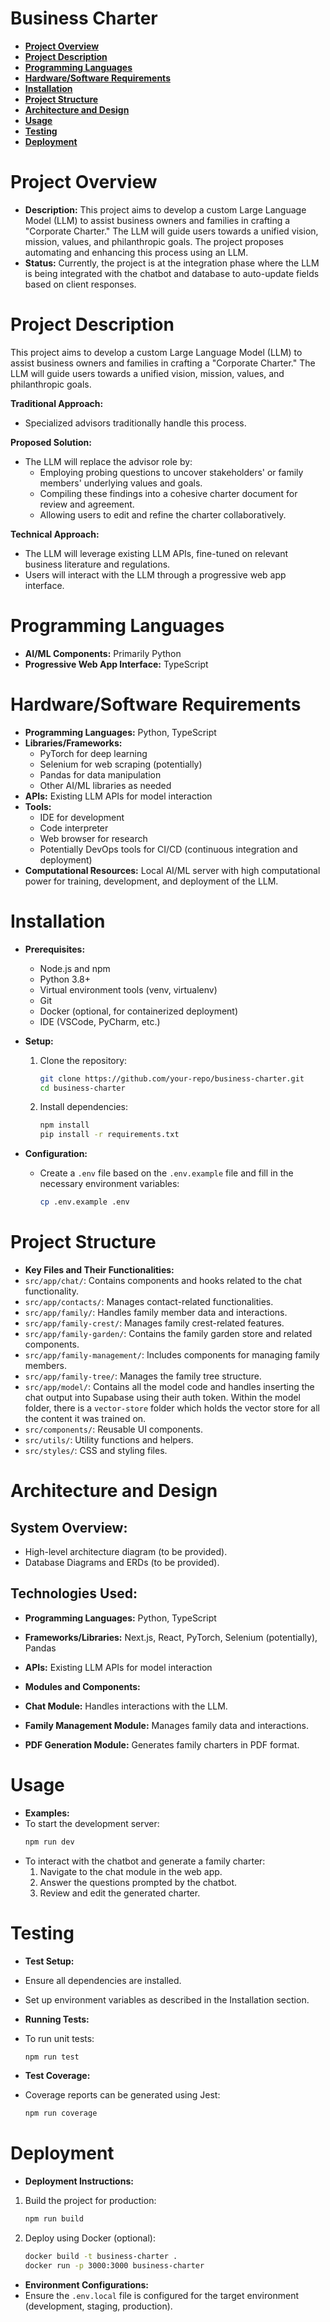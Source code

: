 # Business Charter

- [**Project Overview**](#project-overview)
- [**Project Description**](#project-description)
- [**Programming Languages**](#programming-languages)
- [**Hardware/Software Requirements**](#hardwaresoftware-requirements)
- [**Installation**](#installation)
- [**Project Structure**](#project-structure)
- [**Architecture and Design**](#architecture-and-design)
- [**Usage**](#usage)
- [**Testing**](#testing)
- [**Deployment**](#deployment)

# **Project Overview**

- **Description:** This project aims to develop a custom Large Language Model (LLM) to assist business owners and families in crafting a "Corporate Charter." The LLM will guide users towards a unified vision, mission, values, and philanthropic goals. The project proposes automating and enhancing this process using an LLM.
- **Status:** Currently, the project is at the integration phase where the LLM is being integrated with the chatbot and database to auto-update fields based on client responses.

# **Project Description**

This project aims to develop a custom Large Language Model (LLM) to assist business owners and families in crafting a "Corporate Charter." The LLM will guide users towards a unified vision, mission, values, and philanthropic goals.

**Traditional Approach:**

- Specialized advisors traditionally handle this process.

**Proposed Solution:**

- The LLM will replace the advisor role by:
  - Employing probing questions to uncover stakeholders' or family members' underlying values and goals.
  - Compiling these findings into a cohesive charter document for review and agreement.
  - Allowing users to edit and refine the charter collaboratively.

**Technical Approach:**

- The LLM will leverage existing LLM APIs, fine-tuned on relevant business literature and regulations.
- Users will interact with the LLM through a progressive web app interface.

# **Programming Languages**

- **AI/ML Components:** Primarily Python
- **Progressive Web App Interface:** TypeScript

# **Hardware/Software Requirements**

- **Programming Languages:** Python, TypeScript
- **Libraries/Frameworks:**
  - PyTorch for deep learning
  - Selenium for web scraping (potentially)
  - Pandas for data manipulation
  - Other AI/ML libraries as needed
- **APIs:** Existing LLM APIs for model interaction
- **Tools:**
  - IDE for development
  - Code interpreter
  - Web browser for research
  - Potentially DevOps tools for CI/CD (continuous integration and deployment)
- **Computational Resources:** Local AI/ML server with high computational power for training, development, and deployment of the LLM.

# **Installation**

- **Prerequisites:**
  - Node.js and npm
  - Python 3.8+
  - Virtual environment tools (venv, virtualenv)
  - Git
  - Docker (optional, for containerized deployment)
  - IDE (VSCode, PyCharm, etc.)

- **Setup:**
  1. Clone the repository:
     ```bash
     git clone https://github.com/your-repo/business-charter.git
     cd business-charter
     ```
  2. Install dependencies:
     ```bash
     npm install
     pip install -r requirements.txt
     ```

- **Configuration:**
  - Create a `.env` file based on the `.env.example` file and fill in the necessary environment variables:
    ```bash
    cp .env.example .env
    ```

# **Project Structure**

- **Key Files and Their Functionalities:**
- `src/app/chat/`: Contains components and hooks related to the chat functionality.
- `src/app/contacts/`: Manages contact-related functionalities.
- `src/app/family/`: Handles family member data and interactions.
- `src/app/family-crest/`: Manages family crest-related features.
- `src/app/family-garden/`: Contains the family garden store and related components.
- `src/app/family-management/`: Includes components for managing family members.
- `src/app/family-tree/`: Manages the family tree structure.
- `src/app/model/`: Contains all the model code and handles inserting the chat output into Supabase using their auth token. Within the model folder, there is a `vector-store` folder which holds the vector store for all the content it was trained on.
- `src/components/`: Reusable UI components.
- `src/utils/`: Utility functions and helpers.
- `src/styles/`: CSS and styling files.

# **Architecture and Design**

## **System Overview:**
- High-level architecture diagram (to be provided).
- Database Diagrams and ERDs (to be provided).

## **Technologies Used:**
- **Programming Languages:** Python, TypeScript
- **Frameworks/Libraries:** Next.js, React, PyTorch, Selenium (potentially), Pandas
- **APIs:** Existing LLM APIs for model interaction

- **Modules and Components:**
- **Chat Module:** Handles interactions with the LLM.
- **Family Management Module:** Manages family data and interactions.
- **PDF Generation Module:** Generates family charters in PDF format.

# **Usage**

- **Examples:**
- To start the development server:
  ```bash
  npm run dev
  ```
- To interact with the chatbot and generate a family charter:
  1. Navigate to the chat module in the web app.
  2. Answer the questions prompted by the chatbot.
  3. Review and edit the generated charter.

# **Testing**

- **Test Setup:**
- Ensure all dependencies are installed.
- Set up environment variables as described in the Installation section.

- **Running Tests:**
- To run unit tests:
  ```bash
  npm run test
  ```

- **Test Coverage:**
- Coverage reports can be generated using Jest:
  ```bash
  npm run coverage
  ```

# **Deployment**

- **Deployment Instructions:**
1. Build the project for production:
   ```bash
   npm run build
   ```
2. Deploy using Docker (optional):
   ```bash
   docker build -t business-charter .
   docker run -p 3000:3000 business-charter
   ```

- **Environment Configurations:**
- Ensure the `.env.local` file is configured for the target environment (development, staging, production).
